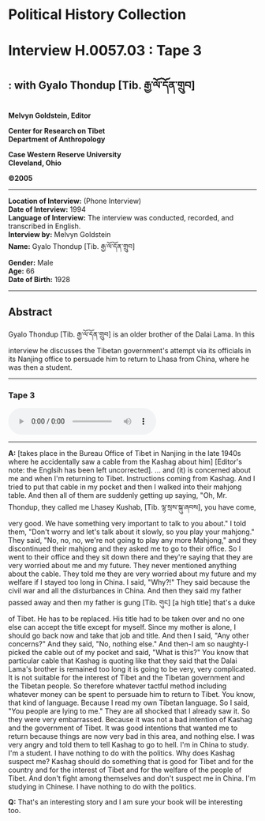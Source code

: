 # Political History Collection  
# Interview H.0057.03 : Tape 3  
##  : with Gyalo Thondup [Tib. རྒྱ་ལོ་དོན་གྲུབ]  
  
**Melvyn Goldstein, Editor**  

**Center for Research on Tibet**  
**Department of Anthropology**  

**Case Western Reserve University**  
**Cleveland, Ohio**  

**©2005**  

---  
**Location of Interview:** (Phone Interview)  
**Date of Interview:** 1994  
**Language of Interview:** The interview was conducted, recorded, and transcribed in English.  
**Interview by:** Melvyn Goldstein  
**Name:** Gyalo Thondup [Tib. རྒྱ་ལོ་དོན་གྲུབ]  
**Gender:** Male  
**Age:** 66  
**Date of Birth:** 1928  
  
---  
## Abstract  

 Gyalo Thondup [Tib. རྒྱ་ལོ་དོན་གྲུབ] is an older brother of the Dalai Lama. In this interview he discusses the Tibetan government's attempt via its officials in its Nanjing office to persuade him to return to Lhasa from China, where he was then a student.   

---  
### Tape 3  

<audio controls>
<source src="https://tile.loc.gov/storage-services/service/asian/asiantoha/H_0057_03/H_0057_03.mp3" type="audio/mp3">
Your browser does not support the audio element.
</audio>  

---

**A:**  [takes place in the Bureau Office of Tibet in Nanjing in the late 1940s where he accidentally saw a cable from the Kashag about him] [Editor's note: the Englsih has been left uncorrected]. ... and (it) is concerned about me and when I'm returning to Tibet. Instructions coming from Kashag. And I tried to put that cable in my pocket and then I walked into their mahjong table. And then all of them are suddenly getting up saying, "Oh, Mr. Thondup, they called me Lhasey Kushab, [Tib. ལྷ་སྲས་སྐུ་ཞབས], you have come, very good. We have something very important to talk to you about." I told them, "Don't worry and let's talk about it slowly, so you play your mahjong." They said, "No, no, no, we're not going to play any more Mahjong," and they discontinued their mahjong and they asked me to go to their office. So I went to their office and they sit down there and they're saying that they are very worried about me and my future. They never mentioned anything about the cable. They told me they are very worried about my future and my welfare if I stayed too long in China. I said, "Why?!" They said because the civil war and all the disturbances in China. And then they said my father passed away and then my father is gung [Tib. གུང] [a high title] that's a duke of Tibet. He has to be replaced. His title had to be taken over and no one else can accept the title except for myself. Since my mother is alone, I should go back now and take that job and title. And then I said, "Any other concerns?" And they said, "No, nothing else." And then-I am so naughty-I picked the cable out of my pocket and said, "What is this?" You know that particular cable that Kashag is quoting like that they said that the Dalai Lama's brother is remained too long it is going to be very, very complicated. It is not suitable for the interest of Tibet and the Tibetan government and the Tibetan people. So therefore whatever tactful method including whatever money can be spent to persuade him to return to Tibet. You know, that kind of language. Because I read my own Tibetan language. So I said, "You people are lying to me." They are all shocked that I already saw it. So they were very embarrassed. Because it was not a bad intention of Kashag and the government of Tibet. It was good intentions that wanted me to return because things are now very bad in this area, and nothing else. I was very angry and told them to tell Kashag to go to hell. I'm in China to study. I'm a student. I have nothing to do with the politics. Why does Kashag suspect me? Kashag should do something that is good for Tibet and for the country and for the interest of Tibet and for the welfare of the people of Tibet. And don't fight among themselves and don't suspect me in China. I'm studying in Chinese. I have nothing to do with the politics.   

**Q:**  That's an interesting story and I am sure your book will be interesting too.   

